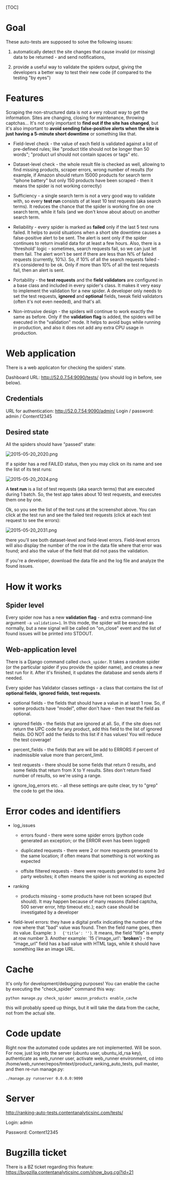 [TOC]

# Goal

These auto-tests are supposed to solve the following issues:

1) automatically detect the site changes that cause invalid (or missing) data to be returned - and send notifications,

2) provide a useful way to validate the spiders output, giving the developers a better way to test their new code (if compared to the testing "by eyes")

# Features

Scraping the non-structured data is not a very robust way to get the information. Sites are changing, closing for maintenance, throwing captchas... It's not only important to **find out if the site has changed**, but it's also important to **avoid sending false-positive alerts when the site is just having a 5-minute short downtime** or something like that.

* Field-level check - the value of each field is validated against a list of pre-defined rules; like "product title should not be longer than 50 words"; "product url should not contain spaces or tags" etc.

* Dataset-level check - the whole result file is checked as well, allowing to find missing products, scraper errors, wrong number of results (for example, if Amazon should return 15000 products for search term "iphone battery" but only 150 products have been scraped - then it means the spider is not working correctly)

* Sufficiency - a single search term is not a very good way to validate with, so every **test run** consists of at least 10 test requests (aka search terms). It reduces the chance that the spider is working fine on one search term, while it fails (and we don't know about about) on another search term.

* Reliability - every spider is marked as **failed** only if the last 5 test runs failed. It helps to avoid situations when a short site downtime causes a false-positive alert to be sent. The alert is sent only if the spider continues to return invalid data for at least a few hours. Also, there is a 'threshold' logic - sometimes, search requests fail, so we can just let them fail. The alert won't be sent if there are less than N% of failed requests (currently, 10%). So, if 10% of all the search requests failed - it's considered to be ok. Only if more than 10% of all the test requests fail, then an alert is sent.

* Portability - the **test requests** and the **field validators** are configured in a base class and included in every spider's class. It makes it very easy to implement the validation for a new spider. A developer only needs to set the test requests, **ignored** and **optional** fields, tweak field validators (often it's not even needed), and that's all.

* Non-intrusive design - the spiders will continue to work exactly the same as before. Only if the **validation flag** is added, the spiders will be executed in the "validation" mode. It helps to avoid bugs while running in production, and also it does not add any extra CPU usage in production.

# Web application

There is a web applicaton for checking the spiders' state.

Dashboard URL: http://52.0.7.54:9090/tests/ (you should log in before, see below).

## Credentials

URL for authentication: http://52.0.7.54:9090/admin/
Login / password: admin / Content12345

## Desired state

All the spiders should have "passed" state:

![2015-05-20_2020.png](https://bitbucket.org/repo/e5zMdB/images/1558254833-2015-05-20_2020.png)

If a spider has a red FAILED status, then you may click on its name and see the list of its test runs:

![2015-05-20_2024.png](https://bitbucket.org/repo/e5zMdB/images/4183157950-2015-05-20_2024.png)

A **test run** is a list of test requests (aka search terms) that are executed during 1 batch. So, the test app takes about 10 test requests, and executes them one by one.

Ok, so you see the list of the test runs at the screenshot above. You can click at the test run and see the failed test requests (click at each test request to see the errors):

![2015-05-20_2031.png](https://bitbucket.org/repo/e5zMdB/images/1492945023-2015-05-20_2031.png)

there you'll see both dataset-level and field-level errors. Field-level errors will also display the number of the row in the data file where that error was found; and also the value of the field that did not pass the validation.

If you're a developer, download the data file and the log file and analyze the found issues.

# How it works

## Spider level

Every spider now has a new **validation flag** - and extra command-line argument `-a validation=1`. In this mode, the spider will be executed as normally, but a new signal will be called on "on_close" event and the list of found issues will be printed into STDOUT.

## Web-application level

There is a Django command called `check_spider`. It takes a random spider (or the particular spider if you provide the spider name), and creates a new test run for it. After it's finished, it updates the database and sends alerts if needed.

Every spider has Validator classes settings - a class that contains the list of **optional fields**, **ignored fields**, **test requests**.

* optional fields - the fields that should have a value in at least 1 row. So, if some products have "model", other don't have - then treat the field as optional.

* ignored fields - the fields that are ignored at all. So, if the site does not return the UPC code for any product, add this field to the list of ignored fields. DO NOT add the fields to this list if it has values! You will reduce the test coverage!

* percent_fields - the fields that are will be add to ERRORS if percent of inadmissible value more than percent_limit.

* test requests - there should be some fields that return 0 results, and some fields that return from X to Y results. Sites don't return fixed number of results, so we're using a range.

* ignore_log_errors etc. - all these settings are quite clear, try to "grep" the code to get the idea.

# Error codes and identifiers

* log_issues

    * errors found - there were some spider errors (python code generated an exception; or the ERROR even has been logged)

    * duplicated requests - there were 2 or more requests generated to the same location; if often means that something is not working as expected

    * offsite filtered requests - there were requests generated to some 3rd party websites; it often means the spider is not working as expected

* ranking

    * products missing - some products have not been scraped (but should). It may happen because of many reasons (failed captcha, 500 server error, http timeout etc.); each case should be investigated by a developer

* field-level errors: they have a digital prefix indicating the number of the row where that "bad" value was found. Then the field name goes, then its value. Example: `3   {'title': ''}`. It means, the field "title" is empty at row number 3. Another example: `15  {'image_url': '<strong>broken</strong>'} - the "image_url" field has a bad value with HTML tags, while it should have something like an image URL.

# Cache

It's only for development/debugging purposes! You can enable the cache by executing the "check_spider" command this way:

```
python manage.py check_spider amazon_products enable_cache
```

this will probably speed up things, but it will take the data from the cache, not from the actual site.

# Code update

Right now the automated code updates are not implemented. Will be soon. For now, just log into the server (ubuntu user, ubuntu_id_rsa key), authenticate as web_runner user, activate web_runner environment, cd into /home/web_runner/repos/tmtext/product_ranking_auto_tests, pull master, and then re-run manage.py:

```
./manage.py runserver 0.0.0.0:9090
```

# Server

http://ranking-auto-tests.contentanalyticsinc.com/tests/

Login: admin

Password: Content12345

# Bugzilla ticket

There is a BZ ticket regarding this feature: https://bugzilla.contentanalyticsinc.com/show_bug.cgi?id=21